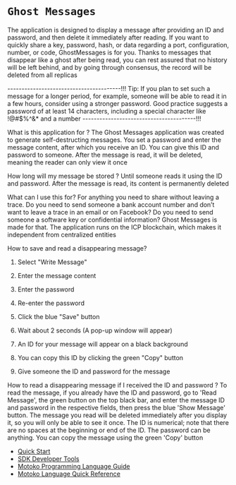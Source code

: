 # `Ghost Messages`
                   

The application is designed to display a message after providing an ID and password, and then delete it immediately after reading.
If you want to quickly share a key, password, hash, or data regarding a port, configuration, number, or code, GhostMessages is for you. Thanks to messages that disappear like a ghost after being read, you can rest assured that no history will be left behind, and by going through consensus, the record will be deleted from all replicas

----------------------------------------!!!
Tip: If you plan to set such a message for a longer period, for example, someone will be able to read it in a few hours, consider using a stronger password. Good practice suggests a password of at least 14 characters, including a special character like !@#$%^&* and a number
----------------------------------------!!!

What is this application for ?
The Ghost Messages application was created to generate self-destructing messages. You set a password and enter the message content, after which you receive an ID. You can give this ID and password to someone. After the message is read, it will be deleted, meaning the reader can only view it once

How long will my message be stored ?
Until someone reads it using the ID and password. After the message is read, its content is permanently deleted

What can I use this for?
For anything you need to share without leaving a trace. Do you need to send someone a bank account number and don’t want to leave a trace in an email or on Facebook? Do you need to send someone a software key or confidential information? Ghost Messages is made for that. The application runs on the ICP blockchain, which makes it independent from centralized entities

How to save and read a disappearing message?
1) Select "Write Message"

2) Enter the message content

3) Enter the password

4) Re-enter the password

5) Click the blue "Save" button

6) Wait about 2 seconds (A pop-up window will appear)

7) An ID for your message will appear on a black background

8) You can copy this ID by clicking the green "Copy" button

9) Give someone the ID and password for the message

How to read a disappearing message if I received the ID and password ?
To read the message, if you already have the ID and password, go to 'Read Message', the green button on the top black bar, and enter the message ID and password in the respective fields, then press the blue 'Show Message' button. The message you read will be deleted immediately after you display it, so you will only be able to see it once. The ID is numerical; note that there are no spaces at the beginning or end of the ID. The password can be anything. You can copy the message using the green 'Copy' button


- [Quick Start](https://internetcomputer.org/docs/current/developer-docs/setup/deploy-locally)
- [SDK Developer Tools](https://internetcomputer.org/docs/current/developer-docs/setup/install)
- [Motoko Programming Language Guide](https://internetcomputer.org/docs/current/motoko/main/motoko)
- [Motoko Language Quick Reference](https://internetcomputer.org/docs/current/motoko/main/language-manual)

